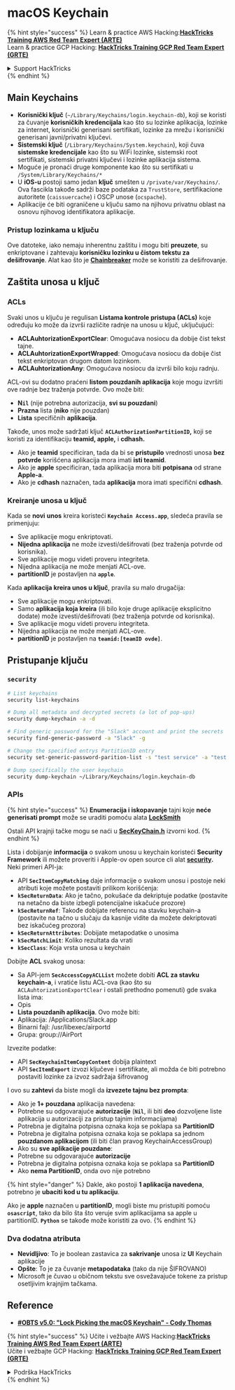 # macOS Keychain

{% hint style="success" %}
Learn & practice AWS Hacking:<img src="../../.gitbook/assets/arte.png" alt="" data-size="line">[**HackTricks Training AWS Red Team Expert (ARTE)**](https://training.hacktricks.xyz/courses/arte)<img src="../../.gitbook/assets/arte.png" alt="" data-size="line">\
Learn & practice GCP Hacking: <img src="../../.gitbook/assets/grte.png" alt="" data-size="line">[**HackTricks Training GCP Red Team Expert (GRTE)**<img src="../../.gitbook/assets/grte.png" alt="" data-size="line">](https://training.hacktricks.xyz/courses/grte)

<details>

<summary>Support HackTricks</summary>

* Check the [**subscription plans**](https://github.com/sponsors/carlospolop)!
* **Join the** 💬 [**Discord group**](https://discord.gg/hRep4RUj7f) or the [**telegram group**](https://t.me/peass) or **follow** us on **Twitter** 🐦 [**@hacktricks\_live**](https://twitter.com/hacktricks\_live)**.**
* **Share hacking tricks by submitting PRs to the** [**HackTricks**](https://github.com/carlospolop/hacktricks) and [**HackTricks Cloud**](https://github.com/carlospolop/hacktricks-cloud) github repos.

</details>
{% endhint %}

## Main Keychains

* **Korisnički ključ** (`~/Library/Keychains/login.keychain-db`), koji se koristi za čuvanje **korisničkih kredencijala** kao što su lozinke aplikacija, lozinke za internet, korisnički generisani sertifikati, lozinke za mrežu i korisnički generisani javni/privatni ključevi.
* **Sistemski ključ** (`/Library/Keychains/System.keychain`), koji čuva **sistemske kredencijale** kao što su WiFi lozinke, sistemski root sertifikati, sistemski privatni ključevi i lozinke aplikacija sistema.
* Moguće je pronaći druge komponente kao što su sertifikati u `/System/Library/Keychains/*`
* U **iOS-u** postoji samo jedan **ključ** smešten u `/private/var/Keychains/`. Ova fascikla takođe sadrži baze podataka za `TrustStore`, sertifikacione autoritete (`caissuercache`) i OSCP unose (`ocspache`).
* Aplikacije će biti ograničene u ključu samo na njihovu privatnu oblast na osnovu njihovog identifikatora aplikacije.

### Pristup lozinkama u ključu

Ove datoteke, iako nemaju inherentnu zaštitu i mogu biti **preuzete**, su enkriptovane i zahtevaju **korisničku lozinku u čistom tekstu za dešifrovanje**. Alat kao što je [**Chainbreaker**](https://github.com/n0fate/chainbreaker) može se koristiti za dešifrovanje.

## Zaštita unosa u ključ

### ACLs

Svaki unos u ključu je regulisan **Listama kontrole pristupa (ACLs)** koje određuju ko može da izvrši različite radnje na unosu u ključ, uključujući:

* **ACLAuhtorizationExportClear**: Omogućava nosiocu da dobije čist tekst tajne.
* **ACLAuhtorizationExportWrapped**: Omogućava nosiocu da dobije čist tekst enkriptovan drugom datom lozinkom.
* **ACLAuhtorizationAny**: Omogućava nosiocu da izvrši bilo koju radnju.

ACL-ovi su dodatno praćeni **listom pouzdanih aplikacija** koje mogu izvršiti ove radnje bez traženja potvrde. Ovo može biti:

* **N`il`** (nije potrebna autorizacija, **svi su pouzdani**)
* **Prazna** lista (**niko** nije pouzdan)
* **Lista** specifičnih **aplikacija**.

Takođe, unos može sadržati ključ **`ACLAuthorizationPartitionID`,** koji se koristi za identifikaciju **teamid, apple,** i **cdhash.**

* Ako je **teamid** specificiran, tada da bi se **pristupilo** vrednosti unosa **bez** **potvrde** korišćena aplikacija mora imati **isti teamid**.
* Ako je **apple** specificiran, tada aplikacija mora biti **potpisana** od strane **Apple-a**.
* Ako je **cdhash** naznačen, tada **aplikacija** mora imati specifični **cdhash**.

### Kreiranje unosa u ključ

Kada se **novi** **unos** kreira koristeći **`Keychain Access.app`**, sledeća pravila se primenjuju:

* Sve aplikacije mogu enkriptovati.
* **Nijedna aplikacija** ne može izvesti/dešifrovati (bez traženja potvrde od korisnika).
* Sve aplikacije mogu videti proveru integriteta.
* Nijedna aplikacija ne može menjati ACL-ove.
* **partitionID** je postavljen na **`apple`**.

Kada **aplikacija kreira unos u ključ**, pravila su malo drugačija:

* Sve aplikacije mogu enkriptovati.
* Samo **aplikacija koja kreira** (ili bilo koje druge aplikacije eksplicitno dodate) može izvesti/dešifrovati (bez traženja potvrde od korisnika).
* Sve aplikacije mogu videti proveru integriteta.
* Nijedna aplikacija ne može menjati ACL-ove.
* **partitionID** je postavljen na **`teamid:[teamID ovde]`**.

## Pristupanje ključu

### `security`
```bash
# List keychains
security list-keychains

# Dump all metadata and decrypted secrets (a lot of pop-ups)
security dump-keychain -a -d

# Find generic password for the "Slack" account and print the secrets
security find-generic-password -a "Slack" -g

# Change the specified entrys PartitionID entry
security set-generic-password-parition-list -s "test service" -a "test acount" -S

# Dump specifically the user keychain
security dump-keychain ~/Library/Keychains/login.keychain-db
```
### APIs

{% hint style="success" %}
**Enumeracija i iskopavanje** tajni koje **neće generisati prompt** može se uraditi pomoću alata [**LockSmith**](https://github.com/its-a-feature/LockSmith)

Ostali API krajnji tačke mogu se naći u [**SecKeyChain.h**](https://opensource.apple.com/source/libsecurity\_keychain/libsecurity\_keychain-55017/lib/SecKeychain.h.auto.html) izvorni kod.
{% endhint %}

Lista i dobijanje **informacija** o svakom unosu u keychain koristeći **Security Framework** ili možete proveriti i Apple-ov open source cli alat [**security**](https://opensource.apple.com/source/Security/Security-59306.61.1/SecurityTool/macOS/security.c.auto.html)**.** Neki primeri API-ja:

* API **`SecItemCopyMatching`** daje informacije o svakom unosu i postoje neki atributi koje možete postaviti prilikom korišćenja:
* **`kSecReturnData`**: Ako je tačno, pokušaće da dekriptuje podatke (postavite na netačno da biste izbegli potencijalne iskačuće prozore)
* **`kSecReturnRef`**: Takođe dobijate referencu na stavku keychain-a (postavite na tačno u slučaju da kasnije vidite da možete dekriptovati bez iskačućeg prozora)
* **`kSecReturnAttributes`**: Dobijate metapodatke o unosima
* **`kSecMatchLimit`**: Koliko rezultata da vrati
* **`kSecClass`**: Koja vrsta unosa u keychain

Dobijte **ACL** svakog unosa:

* Sa API-jem **`SecAccessCopyACLList`** možete dobiti **ACL za stavku keychain-a**, i vratiće listu ACL-ova (kao što su `ACLAuhtorizationExportClear` i ostali prethodno pomenuti) gde svaka lista ima:
* Opis
* **Lista pouzdanih aplikacija**. Ovo može biti:
* Aplikacija: /Applications/Slack.app
* Binarni fajl: /usr/libexec/airportd
* Grupa: group://AirPort

Izvezite podatke:

* API **`SecKeychainItemCopyContent`** dobija plaintext
* API **`SecItemExport`** izvozi ključeve i sertifikate, ali možda će biti potrebno postaviti lozinke za izvoz sadržaja šifrovanog

I ovo su **zahtevi** da biste mogli da **izvezete tajnu bez prompta**:

* Ako je **1+ pouzdana** aplikacija navedena:
* Potrebne su odgovarajuće **autorizacije** (**`Nil`**, ili biti **deo** dozvoljene liste aplikacija u autorizaciji za pristup tajnim informacijama)
* Potrebna je digitalna potpisna oznaka koja se poklapa sa **PartitionID**
* Potrebna je digitalna potpisna oznaka koja se poklapa sa jednom **pouzdanom aplikacijom** (ili biti član pravog KeychainAccessGroup)
* Ako su **sve aplikacije pouzdane**:
* Potrebne su odgovarajuće **autorizacije**
* Potrebna je digitalna potpisna oznaka koja se poklapa sa **PartitionID**
* Ako **nema PartitionID**, onda ovo nije potrebno

{% hint style="danger" %}
Dakle, ako postoji **1 aplikacija navedena**, potrebno je **ubaciti kod u tu aplikaciju**.

Ako je **apple** naznačen u **partitionID**, mogli biste mu pristupiti pomoću **`osascript`**, tako da bilo šta što veruje svim aplikacijama sa apple u partitionID. **`Python`** se takođe može koristiti za ovo.
{% endhint %}

### Dva dodatna atributa

* **Nevidljivo**: To je boolean zastavica za **sakrivanje** unosa iz **UI** Keychain aplikacije
* **Opšte**: To je za čuvanje **metapodataka** (tako da nije ŠIFROVANO)
* Microsoft je čuvao u običnom tekstu sve osvežavajuće tokene za pristup osetljivim krajnjim tačkama.

## Reference

* [**#OBTS v5.0: "Lock Picking the macOS Keychain" - Cody Thomas**](https://www.youtube.com/watch?v=jKE1ZW33JpY)

{% hint style="success" %}
Učite i vežbajte AWS Hacking:<img src="../../.gitbook/assets/arte.png" alt="" data-size="line">[**HackTricks Training AWS Red Team Expert (ARTE)**](https://training.hacktricks.xyz/courses/arte)<img src="../../.gitbook/assets/arte.png" alt="" data-size="line">\
Učite i vežbajte GCP Hacking: <img src="../../.gitbook/assets/grte.png" alt="" data-size="line">[**HackTricks Training GCP Red Team Expert (GRTE)**<img src="../../.gitbook/assets/grte.png" alt="" data-size="line">](https://training.hacktricks.xyz/courses/grte)

<details>

<summary>Podrška HackTricks</summary>

* Proverite [**planove pretplate**](https://github.com/sponsors/carlospolop)!
* **Pridružite se** 💬 [**Discord grupi**](https://discord.gg/hRep4RUj7f) ili [**telegram grupi**](https://t.me/peass) ili **pratite** nas na **Twitter-u** 🐦 [**@hacktricks\_live**](https://twitter.com/hacktricks\_live)**.**
* **Podelite hakerske trikove slanjem PR-ova na** [**HackTricks**](https://github.com/carlospolop/hacktricks) i [**HackTricks Cloud**](https://github.com/carlospolop/hacktricks-cloud) github repozitorijume.

</details>
{% endhint %}
